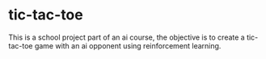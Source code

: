 # tic-tac-toe

This is a school project part of an ai course, the objective is to create a tic-tac-toe game with an ai opponent using reinforcement learning.
